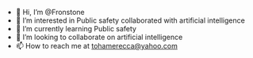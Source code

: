 - 👋 Hi, I’m @Fronstone
- 👀 I’m interested in Public safety collaborated with artificial intelligence
- 🌱 I’m currently learning Public safety
- 💞️ I’m looking to collaborate on artificial intelligence
- 📫 How to reach me at tohamerecca@yahoo.com

<!---
Fronstone/Fronstone is a ✨ special ✨ repository because its `README.md` (this file) appears on your GitHub profile.
You can click the Preview link to take a look at your changes.
--->
